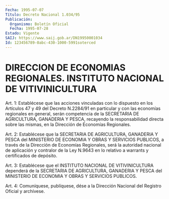 ```yaml
---
Fecha: 1995-07-07
Título: Decreto Nacional 1.034/95
Publicación:
  Organismo: Boletín Oficial
  Fecha: 1995-07-28
Estado: Vigente
SAIJ: https://www.saij.gob.ar/DN19950001034
Id: 123456789-0abc-430-1000-5991soterced
---
```

# DIRECCION DE ECONOMIAS REGIONALES. INSTITUTO NACIONAL DE VITIVINICULTURA

<a id="1"></a>
Art.  1:  Establécese  que  las  acciones  vinculadas con  lo dispuesto  en  los  Artículos  47  y  49  del  Decreto N.2284/91 en particular  y  con  las  economías  regionales  en  general,  serán competencia  de  la SECRETARIA DE AGRICULTURA, GANADERIA  Y  PESCA, recayendo  la responsabilidad  directa  sobre  las  mismas,  en  la Dirección de Economías Regionales.

<a id="2"></a>
Art. 2: Establécese que la SECRETARIA DE AGRICULTURA, GANADERIA Y PESCA  del MINISTERIO DE ECONOMIA Y OBRAS Y SERVICIOS PUBLICOS, a través de  la  Dirección de Economías Regionales, será la autoridad nacional de aplicación  y  contralor  de  la  Ley    N.9643  en  lo relativo a warrants y certificados de depósito.

<a id="3"></a>
Art. 3: Establécese que el INSTITUTO NACIONAL DE VITIVINICULTURA    dependerá   de  la  SECRETARIA  DE  AGRICULTURA, GANADERIA Y PESCA del MINISTERIO  DE  ECONOMIA  Y OBRAS Y SERVICIOS PUBLICOS.

<a id="4"></a>
Art.  4: Comuníquese, publíquese, dése a la Dirección Nacional del Registro Oficial y archívese.